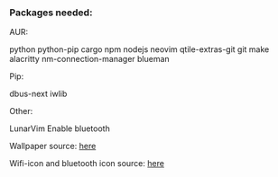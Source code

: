 ### Packages needed:
AUR:

python python-pip cargo npm nodejs neovim qtile-extras-git git make alacritty nm-connection-manager blueman

Pip:

dbus-next iwlib

Other:

LunarVim
Enable bluetooth

Wallpaper source: [here](https://wall.alphacoders.com/profile.php?id=134167)

Wifi-icon and bluetooth icon source: [here](https://www.flaticon.com/)
